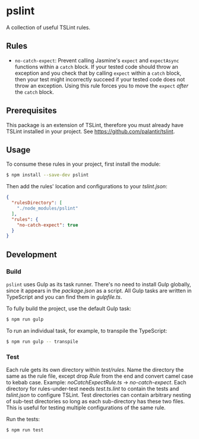 # pslint

A collection of useful TSLint rules.

## Rules

* `no-catch-expect`: Prevent calling Jasmine's `expect` and `expectAsync` functions within a `catch` block. If your tested code should throw an exception and you check that by calling `expect` within a `catch` block, then your test might incorrectly succeed if your tested code does not throw an exception. Using this rule forces you to move the `expect` _after_ the `catch` block.

## Prerequisites

This package is an extension of TSLint, therefore you must already have TSLint installed in your project. See https://github.com/palantir/tslint.

## Usage

To consume these rules in your project, first install the module:

```bash
$ npm install --save-dev pslint
```

Then add the rules' location and configurations to your _tslint.json_:

```json
{
  "rulesDirectory": [
    "./node_modules/pslint"
  ],
  "rules": {
    "no-catch-expect": true
  }
}
```

## Development

### Build

`pslint` uses Gulp as its task runner. There's no need to install Gulp globally, since it appears in the _package.json_ as a script. All Gulp tasks are written in TypeScript and you can find them in _gulpfile.ts_.

To fully build the project, use the default Gulp task:

```bash
$ npm run gulp
```

To run an individual task, for example, to transpile the TypeScript:

```bash
$ npm run gulp -- transpile
```

### Test

Each rule gets its own directory within _test/rules_. Name the directory the same as the rule file, except drop _Rule_ from the end and convert camel case to kebab case. Example: _noCatchExpectRule.ts_ → _no-catch-expect_. Each directory for rules-under-test needs _test.ts.lint_ to contain the tests and _tslint.json_ to configure TSLint. Test directories can contain arbitrary nesting of sub-test directories so long as each sub-directory has these two files. This is useful for testing multiple configurations of the same rule.

Run the tests:

```bash
$ npm run test
```
